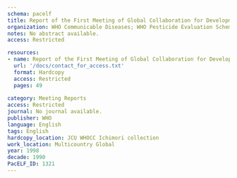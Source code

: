 ```yaml
---
schema: pacelf
title: Report of the First Meeting of Global Collaboration for Development of Pesticides for Public Health (GCDPP)
organization: WHO Communicable Diseases; WHO Pesticide Evaluation Scheme (WHOPES)
notes: No abstract available.
access: Restricted

resources:
- name: Report of the First Meeting of Global Collaboration for Development of Pesticides for Public Health (GCDPP)
  url: '/docs/contact_for_access.txt'
  format: Hardcopy
  access: Restricted
  pages: 49
 
category: Meeting Reports
access: Restricted
journal: No journal available.
publisher: WHO
language: English 
tags: English 
hardcopy_location: JCU WHOCC Ichimori collection
work_location: Multicountry Global
year: 1998
decade: 1990
PacELF_ID: 1321
---
```

